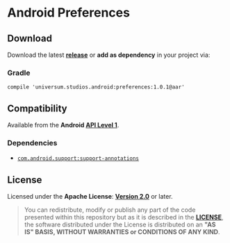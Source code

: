 Android Preferences
===============

## Download ##

Download the latest **[release](https://github.com/universum-studios/android_preferences/releases/tag/1.0.1 "Latest Releases page")** or **add as dependency** in your project via:

### Gradle ###

    compile 'universum.studios.android:preferences:1.0.1@aar'

## Compatibility ##

Available from the **Android [API Level 1](http://developer.android.com/about/versions/android-1.1.html "See API highlights")**.

### Dependencies ###

- [`com.android.support:support-annotations`](https://developer.android.com/topic/libraries/support-library/packages.html#annotations)

## License ##

Licensed under the **Apache License**: **[Version 2.0](http://www.apache.org/licenses/LICENSE-2.0)** or later.

> You can redistribute, modify or publish any part of the code presented within this repository but as it is described in the [**LICENSE**](https://github.com/universum-studios/android_preferences/blob/master/LICENSE.md), the software distributed under the License is distributed on an **"AS IS" BASIS, WITHOUT WARRANTIES or CONDITIONS OF ANY KIND**.
